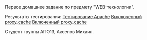 Первое домашнее задание по предмету "WEB-технологии". 

Результаты тестирования:
[Тестирование Apache](https://bitbucket.org/AnAverageGuy/web/src/5afaf1344d44e5779f7eaccf755761d1f2693a62/ApacheBenchmark?at=FirstHomeTask)
[Выключенный proxy_cache](https://bitbucket.org/AnAverageGuy/web/src/5afaf1344d44e5779f7eaccf755761d1f2693a62/DisabledProxyCache?at=FirstHomeTask)
[Включенный proxy_cache](https://bitbucket.org/AnAverageGuy/web/src/5afaf1344d44e5779f7eaccf755761d1f2693a62/EnabledProxyCache?at=FirstHomeTask)


Студент группы АПО13, Аксенов Михаил.